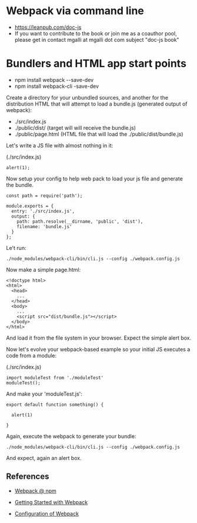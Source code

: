 # Webpack via command line 

* https://leanpub.com/doc-js
* If you want to contribute to the book or join me as a coauthor pool, please get in contact mgalli at mgalli dot com subject "doc-js book"

# Bundlers and HTML app start points

* npm install webpack --save-dev
* npm install webpack-cli -save-dev

Create a directory for your unbundled sources, and another for the distribution HTML that will attempt to load a bundle.js (generated output of webpack):

* ./src/index.js
* ./public/dist/ (target will will receive the bundle.js)
* ./public/page.html (HTML file that will load the ./public/dist/bundle.js)

Let's write a JS file with almost nothing in it:

(./src/index.js)
```
alert(1);
```

Now setup your config to help web pack to load your js file and generate the bundle.

```
const path = require('path');

module.exports = {
  entry: './src/index.js',
  output: {
    path: path.resolve(__dirname, 'public', 'dist'),
    filename: 'bundle.js'
  }
};
```

Le't run:

```
./node_modules/webpack-cli/bin/cli.js --config ./webpack.config.js
```

Now make a simple page.html:

```
<!doctype html>
<html>
  <head>
    ...
  </head>
  <body>
    ...
    <script src="dist/bundle.js"></script>
  </body>
</html>
```

And load it from the file system in your browser. Expect the simple alert box.

Now let's evolve your webpack-based example so your initial JS executes a code from a module:

(./src/index.js)
```
import moduleTest from './moduleTest'
moduleTest();
```

And make your 'moduleTest.js':

```
export default function something() {

  alert(1)

}
```

Again, execute the webpack to generate your bundle:

```
./node_modules/webpack-cli/bin/cli.js --config ./webpack.config.js
```

And expect, again an alert box.


## References

* [Webpack @ npm](https://www.npmjs.com/package/webpack)

* [Getting Started with Webpack](https://webpack.js.org/guides/getting-started/)

* [Configuration of Webpack](https://webpack.js.org/configuration/)

